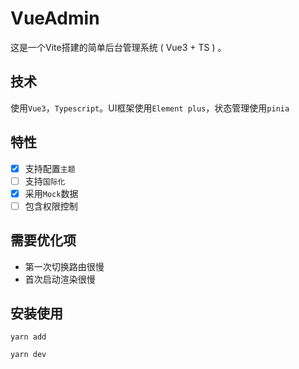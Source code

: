 # VueAdmin
这是一个Vite搭建的简单后台管理系统 ( Vue3 + TS ) 。

## 技术
使用`Vue3`，`Typescript`。UI框架使用`Element plus`，状态管理使用`pinia`

## 特性
- [x] 支持配置`主题`
- [ ] 支持`国际化`
- [x] 采用`Mock`数据
- [ ] 包含权限控制

## 需要优化项
- 第一次切换路由很慢
- 首次启动渲染很慢

## 安装使用
```
yarn add

yarn dev
```
